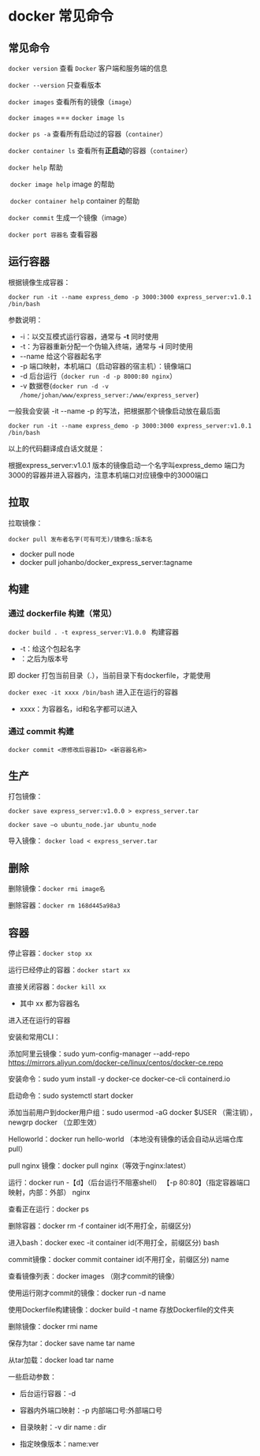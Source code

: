 # docker 常见命令

## 常见命令

`docker version`      查看 `Docker` 客户端和服务端的信息

`docker --version`  	只查看版本

`docker images`		查看所有的镜像（`image`）

`docker images` === `docker image ls`

`docker ps -a` 		查看所有启动过的容器（`container`）

`docker container ls` 	查看所有**正启动**的容器（`container`）

`docker help` 帮助

​	`docker image help` image 的帮助

​	`docker container help` container 的帮助 

`docker commit` 生成一个镜像（image）

`docker port 容器名` 查看容器



## 运行容器

根据镜像生成容器：

`docker run -it --name express_demo -p 3000:3000 express_server:v1.0.1 /bin/bash `		

参数说明：

- -i：以交互模式运行容器，通常与 **-t** 同时使用
- -t：为容器重新分配一个伪输入终端，通常与 **-i** 同时使用
- --name    给这个容器起名字
- -p     端口映射，本机端口（启动容器的宿主机）：镜像端口
- -d     后台运行（`docker run -d -p 8000:80 nginx`）
- -v     数据卷(`docker run -d -v /home/johan/www/express_server:/www/express_server`)



一般我会安装 -it --name -p 的写法，把根据那个镜像启动放在最后面

`docker run -it --name express_demo -p 3000:3000 express_server:v1.0.1 /bin/bash `

以上的代码翻译成白话文就是：

根据express_server:v1.0.1 版本的镜像启动一个名字叫express_demo 端口为3000的容器并进入容器内，注意本机端口对应镜像中的3000端口



## 拉取

拉取镜像：

`docker pull 发布者名字(可有可无)/镜像名:版本名`      

- docker pull node
- docker pull johanbo/docker_express_server:tagname



## 构建

### 通过 dockerfile 构建（常见）

`docker build . -t express_server:V1.0.0 ` 	构建容器

- -t：给这个包起名字
- ：之后为版本号

即 docker 打包当前目录（.），当前目录下有dockerfile，才能使用

`docker exec -it xxxx /bin/bash`	进入正在运行的容器

- xxxx：为容器名，id和名字都可以进入

### 通过 commit 构建

`docker commit <原修改后容器ID> <新容器名称>` 



## 生产

打包镜像：

`docker save express_server:v1.0.0 > express_server.tar`	

`docker save –o ubuntu_node.jar ubuntu_node`

导入镜像： `docker load < express_server.tar`



## 删除

删除镜像：`docker rmi image名`

删除容器：`docker rm 168d445a98a3` 	



## 容器

停止容器：`docker stop xx` 

运行已经停止的容器：`docker start xx`	

直接关闭容器：`docker kill xx` 	

- 其中 xx 都为容器名



进入还在运行的容器



安装和常用CLI：

添加阿里云镜像：sudo yum-config-manager --add-repo https://mirrors.aliyun.com/docker-ce/linux/centos/docker-ce.repo

安装命令：sudo yum install -y  docker-ce docker-ce-cli containerd.io

启动命令：sudo systemctl start docker

添加当前用户到docker用户组：sudo usermod -aG docker $USER （需注销），newgrp docker （立即生效）

Helloworld：docker run hello-world  （本地没有镜像的话会自动从远端仓库pull）

pull nginx 镜像：docker pull nginx（等效于nginx:latest）

运行：docker run -【d】（后台运行不阻塞shell） 【-p 80:80】（指定容器端口映射，内部：外部） nginx

查看正在运行：docker ps

删除容器：docker rm -f container id(不用打全，前缀区分)

进入bash：docker exec -it container id(不用打全，前缀区分) bash

commit镜像：docker commit container id(不用打全，前缀区分)  name

查看镜像列表：docker images （刚才commit的镜像）

使用运行刚才commit的镜像：docker run -d name

使用Dockerfile构建镜像：docker build -t name 存放Dockerfile的文件夹

删除镜像：docker rmi name

保存为tar：docker save name  tar name

从tar加载：docker load  tar name

一些启动参数：

- 后台运行容器：-d

- 容器内外端口映射：-p 内部端口号:外部端口号

- 目录映射：-v dir name : dir

- 指定映像版本：name:ver